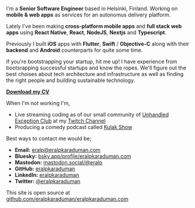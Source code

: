 I'm a **Senior Software Engineer** based in Helsinki, Finland. Working on **mobile & web apps** as services for an autonomus delivery platform.

Lately I've been making **cross-platform mobile apps** and **full stack web apps** using **React Native**, **React**, **NodeJS**, **Nextjs** and **Typescript**.

Previously I built **iOS** apps with **Flutter**, **Swift** / **Objective-C** along with their **backend** and **Android** counterparts for quite some time.

If you're bootstrapping your startup, hit me up! I have experience from bootsrapping successful startups and know the ropes. We'll figure out the best choises about tech architecture and infrastructure as well as finding the right people and building sustainable technology.


**[Download my CV](https://eralpkaraduman.github.io/cv/)**

When I'm not working I'm,
- Live streaming coding as of our small community of [Unhandled Exception Club](https://unhandledexception.club) at my [Twitch Channel](https://twitch.tv/erikThePlum)   
- Producing a comedy podcast called [Kulak Show](https://open.spotify.com/show/6Ace2VvsbkPKFkgqy4NWUc?si=0097ff13ea40460d)  

Best ways to contact me would be;  
- **Email:** [eralp@eralpkaraduman.com](mailto:eralp@eralpkaraduman.com)  
- **Bluesky:** [bsky.app/profile/eralpkaraduman.com](https://bsky.app/profile/eralpkaraduman.com)  
- **Mastodon:** [mastodon.social/@eralp](https://mastodon.social/@eralp)  
- **GitHub:** [eralpkaraduman](https://github.com/eralpkaraduman)  
- **LinkedIn:** [eralpkaraduman](https://linkedin.com/in/eralpkaraduman)  
- **Twitter:** [@eralpkaraduman](http://twitter.com/eralpkaraduman)  

This site is open source at [github.com/eralpkaraduman/eralpkaraduman.com](https://github.com/eralpkaraduman/eralpkaraduman.com)

